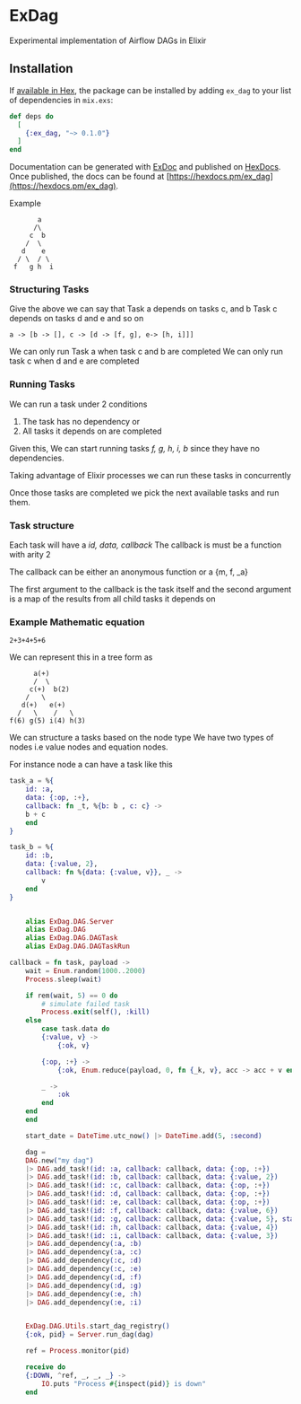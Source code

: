 # ExDag
Experimental implementation of Airflow DAGs in Elixir

## Installation

If [available in Hex](https://hex.pm/docs/publish), the package can be installed
by adding `ex_dag` to your list of dependencies in `mix.exs`:

```elixir
def deps do
  [
    {:ex_dag, "~> 0.1.0"}
  ]
end
```

Documentation can be generated with [ExDoc](https://github.com/elixir-lang/ex_doc)
and published on [HexDocs](https://hexdocs.pm). Once published, the docs can
be found at [https://hexdocs.pm/ex_dag](https://hexdocs.pm/ex_dag).


Example

           a
          /\
         c  b
        /  \
       d    e
      / \  / \
     f   g h  i

### Structuring Tasks

Give the above we can say that
Task a depends on tasks c, and b
Task c depends on tasks d and e
and so on

```
a -> [b -> [], c -> [d -> [f, g], e-> [h, i]]]
```

We can only run Task a when task c and b are completed
We can only run task c when d and e are completed

### Running Tasks

We can run a task under 2 conditions

1. The task has no dependency or
2. All tasks it depends on are completed

Given this,
We can start running tasks *f, g, h, i, b* since they have no dependencies.

Taking advantage of Elixir processes we can run these tasks in concurrently

Once those tasks are completed we pick the next available tasks and run them.

### Task structure

Each task will have a *id, data, callback*
The callback is must be a function with arity 2

The callback can be either an anonymous function or a {m, f, _a}

The first argument to the callback is the task itself and the second argument is a map of the results from all child tasks it depends on

### Example Mathematic equation

```
2+3+4+5+6
```

We can represent this in a tree form as


          a(+)
          /  \
         c(+)  b(2)
        /   \
       d(+)   e(+)
      /   \    /   \
    f(6) g(5) i(4) h(3)


We can structure a tasks based on the node type
We have two types of nodes i.e value nodes and equation nodes.

For instance node a can have a task like this

```elixir
task_a = %{
    id: :a,
    data: {:op, :+},
    callback: fn _t, %{b: b , c: c} ->
    b + c
    end
}

task_b = %{
    id: :b,
    data: {:value, 2},
    callback: fn %{data: {:value, v}}, _ ->
        v
    end
}
```

```elixir

    alias ExDag.DAG.Server
    alias ExDag.DAG
    alias ExDag.DAG.DAGTask
    alias ExDag.DAG.DAGTaskRun

callback = fn task, payload ->
    wait = Enum.random(1000..2000)
    Process.sleep(wait)

    if rem(wait, 5) == 0 do
        # simulate failed task
        Process.exit(self(), :kill)
    else
        case task.data do
        {:value, v} ->
            {:ok, v}

        {:op, :+} ->
            {:ok, Enum.reduce(payload, 0, fn {_k, v}, acc -> acc + v end)}

        _ ->
            :ok
        end
    end
    end

    start_date = DateTime.utc_now() |> DateTime.add(5, :second)

    dag =
    DAG.new("my dag")
    |> DAG.add_task!(id: :a, callback: callback, data: {:op, :+})
    |> DAG.add_task!(id: :b, callback: callback, data: {:value, 2})
    |> DAG.add_task!(id: :c, callback: callback, data: {:op, :+})
    |> DAG.add_task!(id: :d, callback: callback, data: {:op, :+})
    |> DAG.add_task!(id: :e, callback: callback, data: {:op, :+})
    |> DAG.add_task!(id: :f, callback: callback, data: {:value, 6})
    |> DAG.add_task!(id: :g, callback: callback, data: {:value, 5}, start_date: start_date)
    |> DAG.add_task!(id: :h, callback: callback, data: {:value, 4})
    |> DAG.add_task!(id: :i, callback: callback, data: {:value, 3})
    |> DAG.add_dependency(:a, :b)
    |> DAG.add_dependency(:a, :c)
    |> DAG.add_dependency(:c, :d)
    |> DAG.add_dependency(:c, :e)
    |> DAG.add_dependency(:d, :f)
    |> DAG.add_dependency(:d, :g)
    |> DAG.add_dependency(:e, :h)
    |> DAG.add_dependency(:e, :i)


    ExDag.DAG.Utils.start_dag_registry()
    {:ok, pid} = Server.run_dag(dag)

    ref = Process.monitor(pid)

    receive do
    {:DOWN, ^ref, _, _, _} ->
        IO.puts "Process #{inspect(pid)} is down"
    end



```


